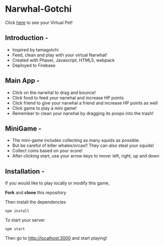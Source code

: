 # Narwhal-Gotchi
Click <a href="https://narwhal-gotchi.web.app/">here</a> to see your Virtual Pet! 

## Introduction -

- Inspired by tamagotchi
- Feed, clean and play with your virtual Narwhal! 
- Created with Phaser, Javascript, HTML5, webpack
- Deployed to Firebase 

## Main App -

- Click on the narwhal to drag and bounce!
- Click food to feed your narwhal and increase HP points
- Click friend to give your narwhal a friend and increase HP points as well
- Click game to play a mini game! 
- Remember to clean your narwhal by dragging its poops into the trash! 

## MiniGame - 

- The mini-game includes collecting as many squids as possible.
- But be careful of killer whales/orcas!! They can also steal your squids!
- Collect coins based on your score!
- After clicking start, use your arrow keys to move: left, right, up and down

## Installation -

If you would like to play locally or modify this game, 

<strong>Fork</strong> and <strong>clone</strong> this repository

Then install the dependencies 

``` 
npm install 
```

To start your server 

``` 
npm start 
```

Then go to <a href="http://localhost:3000">http://localhost:3000<a> and start playing! 

